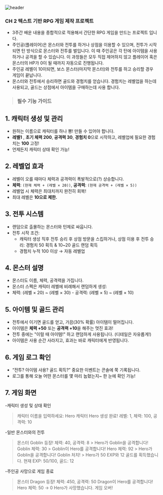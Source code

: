 ![header](https://capsule-render.vercel.app/api?type=wave&color=auto&height=300&section=header&text=1IDIOT3&fontSize=100) 

### CH 2 텍스트 기반 RPG 게임 제작 프로젝트
- 3주간 배운 내용을 종합적으로 적용해서 간단한 RPG 게임을 만드는 프로젝트 입니다.
- 주인공(플레이어)은 몬스터와 전투를 하거나 상점을 이용할 수 있으며, 전투가 시작되면 턴 방식으로 몬스터와 전투를 벌입니다. 이 때 주인공은 각 턴에 아이템을 사용하거나 공격을 할 수 있습니다. 이 과정들은 모두 직접 제어하지 않고 플레이어 혹은 몬스터의 HP가 0이 될 때까지 자동으로 진행됩니다.
- 주인공 레벨이 10이되면, 보스 몬스터(마지막 몬스터)와 전투를 하고 승리할 경우 게임이 끝납니다.
- 몬스터와 전투에서 승리하면 골드와 경험치를 얻습니다. 경험치는 레벨업을 하는데 사용되고, 골드는 상점에서 아이템을 구매하는데 사용 합니다.


 >###  필수 기능 가이드


## 1. **캐릭터 생성 및 관리**
- 원하는 이름으로 캐릭터를 하나 뿅! 만들 수 있어야 합니다.
- __레벨1__ ,  **초기 체력 200**, **공격력 30**, **경험치 0**으로 시작하고, 레벨업에 필요한 경험치는 **100** 고정!
 - 언제든지 캐릭터 상태 확인 가능!


## 2. **레벨업 효과**
  - 레벨이 오를 때마다 체력과 공격력이 폭발적으로(?) 상승합니다.
  - **체력**: `(현재 체력 + (레벨 × 20))`, **공격력**: `(현재 공격력 + (레벨 × 5))`
  - 레벨업 시 체력은 최대치까지 완전히 회복!
  - 최대 레벨은 **10으로 제한.**


## 3. **전투 시스템**
  - 랜덤으로 출몰하는 몬스터와 턴제로 싸웁니다.
  - 전투 시작 조건:
     -  캐릭터 생성 직후
    전투 승리 후 상점 방문을 스킵하거나, 
    상점 이용 후 전투 승리: 경험치 50 획득 & 10~20 골드 랜덤 획득
    - 경험치 누적 100 이상 → 자동 레벨업

## 4. **몬스터 설명**
  - 몬스터도 이름, 체력, 공격력을 가집니다.
  - 몬스터 스펙은 캐릭터 레벨에 비례해서 랜덤하게 생성:
   - 체력: (레벨 × 20) ~ (레벨 × 30)
    - 공격력: (레벨 × 5) ~ (레벨 × 10)

## 5. **아이템 및 골드 관리**
 - 전투에서 이기면 골드를 얻고, 가끔(30% 확률) 아이템이 떨어집니다.
  - 아이템은 **체력 +50** 또는 **공격력 +10**을 해주는 멋진 효과!
  - 전투 중에는 "이럴 때 아이템!" 하고 랜덤하게 사용됩니다. (디테일은 자유롭게!)
  - 아이템은 사용 순간 사라지고, 효과는 바로 캐릭터에게 반영됩니다.

## 6. **게임 로그 확인**
  - “전투? 아이템 사용? 골드 획득?” 중요한 이벤트는 콘솔에 쭉 기록됩니다.
  - 로그를 통해 오늘 어떤 몬스터를 몇 마리 눕혔는지~ 한 눈에 확인 가능!

## 7. **게임 화면**    
-캐릭터 생성 및 상태 확인
        
   > 캐릭터 이름을 입력하세요: Hero
   > 캐릭터 Hero 생성 완료! 레벨: 1, 체력: 100, 공격력: 10
        
-일반 몬스터와의 전투
        
   > 몬스터 Goblin 등장! 체력: 40, 공격력: 8
        > Hero가 Goblin을 공격합니다! Goblin 체력: 30
        > Goblin이 Hero를 공격합니다! Hero 체력: 92
        > Hero가 Goblin을 공격합니다! Goblin 처치!
        > Hero가 50 EXP와 12 골드를 획득했습니다. 현재 EXP: 50/100, 골드: 12
        
   -주인공 사망으로 게임 종료
        
   > 몬스터 Dragon 등장! 체력: 450, 공격력: 50
        Dragon이 Hero를 공격합니다! Hero 체력: 50 → 0
        Hero가 사망했습니다. 게임 오버!
        
